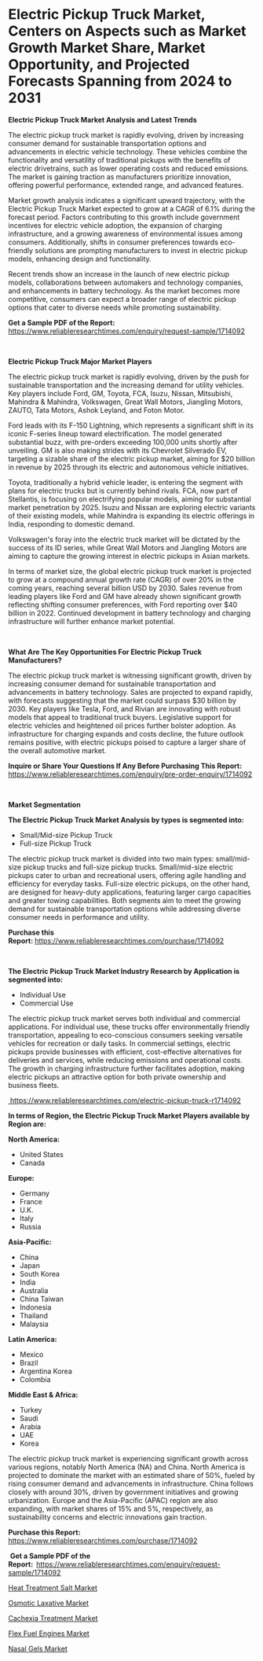 <p><h1>Electric Pickup Truck Market, Centers on Aspects such as Market Growth Market Share, Market Opportunity, and Projected Forecasts Spanning from 2024 to 2031</h1></p><p><strong>Electric Pickup Truck Market Analysis and Latest Trends</strong></p>
<p><p>The electric pickup truck market is rapidly evolving, driven by increasing consumer demand for sustainable transportation options and advancements in electric vehicle technology. These vehicles combine the functionality and versatility of traditional pickups with the benefits of electric drivetrains, such as lower operating costs and reduced emissions. The market is gaining traction as manufacturers prioritize innovation, offering powerful performance, extended range, and advanced features.</p><p>Market growth analysis indicates a significant upward trajectory, with the Electric Pickup Truck Market expected to grow at a CAGR of 6.1% during the forecast period. Factors contributing to this growth include government incentives for electric vehicle adoption, the expansion of charging infrastructure, and a growing awareness of environmental issues among consumers. Additionally, shifts in consumer preferences towards eco-friendly solutions are prompting manufacturers to invest in electric pickup models, enhancing design and functionality.</p><p>Recent trends show an increase in the launch of new electric pickup models, collaborations between automakers and technology companies, and enhancements in battery technology. As the market becomes more competitive, consumers can expect a broader range of electric pickup options that cater to diverse needs while promoting sustainability.</p></p>
<p><strong>Get a Sample PDF of the Report:&nbsp;</strong> <a href="https://www.reliableresearchtimes.com/enquiry/request-sample/1714092?utm_campaign=1629&utm_medium=2&utm_source=Github&utm_content=ia&utm_term=22102024&utm_id=electric-pickup-truck">https://www.reliableresearchtimes.com/enquiry/request-sample/1714092</a></p>
<p>&nbsp;</p>
<p><strong>Electric Pickup Truck Major Market Players</strong></p>
<p><p>The electric pickup truck market is rapidly evolving, driven by the push for sustainable transportation and the increasing demand for utility vehicles. Key players include Ford, GM, Toyota, FCA, Isuzu, Nissan, Mitsubishi, Mahindra & Mahindra, Volkswagen, Great Wall Motors, Jiangling Motors, ZAUTO, Tata Motors, Ashok Leyland, and Foton Motor. </p><p>Ford leads with its F-150 Lightning, which represents a significant shift in its iconic F-series lineup toward electrification. The model generated substantial buzz, with pre-orders exceeding 100,000 units shortly after unveiling. GM is also making strides with its Chevrolet Silverado EV, targeting a sizable share of the electric pickup market, aiming for $20 billion in revenue by 2025 through its electric and autonomous vehicle initiatives.</p><p>Toyota, traditionally a hybrid vehicle leader, is entering the segment with plans for electric trucks but is currently behind rivals. FCA, now part of Stellantis, is focusing on electrifying popular models, aiming for substantial market penetration by 2025. Isuzu and Nissan are exploring electric variants of their existing models, while Mahindra is expanding its electric offerings in India, responding to domestic demand.</p><p>Volkswagen's foray into the electric truck market will be dictated by the success of its ID series, while Great Wall Motors and Jiangling Motors are aiming to capture the growing interest in electric pickups in Asian markets.</p><p>In terms of market size, the global electric pickup truck market is projected to grow at a compound annual growth rate (CAGR) of over 20% in the coming years, reaching several billion USD by 2030. Sales revenue from leading players like Ford and GM have already shown significant growth reflecting shifting consumer preferences, with Ford reporting over $40 billion in 2022. Continued development in battery technology and charging infrastructure will further enhance market potential.</p></p>
<p>&nbsp;</p>
<p><strong>What Are The Key Opportunities For Electric Pickup Truck Manufacturers?</strong></p>
<p><p>The electric pickup truck market is witnessing significant growth, driven by increasing consumer demand for sustainable transportation and advancements in battery technology. Sales are projected to expand rapidly, with forecasts suggesting that the market could surpass $30 billion by 2030. Key players like Tesla, Ford, and Rivian are innovating with robust models that appeal to traditional truck buyers. Legislative support for electric vehicles and heightened oil prices further bolster adoption. As infrastructure for charging expands and costs decline, the future outlook remains positive, with electric pickups poised to capture a larger share of the overall automotive market.</p></p>
<p><strong>Inquire or Share Your Questions If Any Before Purchasing This Report:</strong> <a href="https://www.reliableresearchtimes.com/enquiry/pre-order-enquiry/1714092?utm_campaign=1629&utm_medium=2&utm_source=Github&utm_content=ia&utm_term=22102024&utm_id=electric-pickup-truck">https://www.reliableresearchtimes.com/enquiry/pre-order-enquiry/1714092</a></p>
<p>&nbsp;</p>
<p><strong>Market Segmentation</strong></p>
<p><strong>The Electric Pickup Truck Market Analysis by types is segmented into:</strong></p>
<p><ul><li>Small/Mid-size Pickup Truck</li><li>Full-size Pickup Truck</li></ul></p>
<p><p>The electric pickup truck market is divided into two main types: small/mid-size pickup trucks and full-size pickup trucks. Small/mid-size electric pickups cater to urban and recreational users, offering agile handling and efficiency for everyday tasks. Full-size electric pickups, on the other hand, are designed for heavy-duty applications, featuring larger cargo capacities and greater towing capabilities. Both segments aim to meet the growing demand for sustainable transportation options while addressing diverse consumer needs in performance and utility.</p></p>
<p><strong>Purchase this Report:&nbsp;</strong><a href="https://www.reliableresearchtimes.com/purchase/1714092?utm_campaign=1629&utm_medium=2&utm_source=Github&utm_content=ia&utm_term=22102024&utm_id=electric-pickup-truck">https://www.reliableresearchtimes.com/purchase/1714092</a></p>
<p>&nbsp;</p>
<p><strong>The Electric Pickup Truck Market Industry Research by Application is segmented into:</strong></p>
<p><ul><li>Individual Use</li><li>Commercial Use</li></ul></p>
<p><p>The electric pickup truck market serves both individual and commercial applications. For individual use, these trucks offer environmentally friendly transportation, appealing to eco-conscious consumers seeking versatile vehicles for recreation or daily tasks. In commercial settings, electric pickups provide businesses with efficient, cost-effective alternatives for deliveries and services, while reducing emissions and operational costs. The growth in charging infrastructure further facilitates adoption, making electric pickups an attractive option for both private ownership and business fleets.</p></p>
<p><a href="https://www.reliableresearchtimes.com/electric-pickup-truck-r1714092?utm_campaign=1629&utm_medium=2&utm_source=Github&utm_content=ia&utm_term=22102024&utm_id=electric-pickup-truck">&nbsp;https://www.reliableresearchtimes.com/electric-pickup-truck-r1714092</a></p>
<p><strong>In terms of Region, the Electric Pickup Truck Market Players available by Region are:</strong></p>
<p>
    <p> <strong> North America: </strong>
        <ul>
            <li>United States</li>
            <li>Canada</li>
        </ul>
        </p> 
    <p> <strong> Europe: </strong>
        <ul>
            <li>Germany</li>
            <li>France</li>
            <li>U.K.</li>
            <li>Italy</li>
            <li>Russia</li>
        </ul>
        </p> 
    <p> <strong> Asia-Pacific: </strong>
        <ul>
            <li>China</li>
            <li>Japan</li>
            <li>South Korea</li>
            <li>India</li>
            <li>Australia</li>
            <li>China Taiwan</li>
            <li>Indonesia</li>
            <li>Thailand</li>
            <li>Malaysia</li>
        </ul>
        </p> 
    <p> <strong> Latin America: </strong>
        <ul>
            <li>Mexico</li>
            <li>Brazil</li>
            <li>Argentina Korea</li>
            <li>Colombia</li>
        </ul>
        </p> 
    <p> <strong> Middle East & Africa: </strong>
        <ul>
            <li>Turkey</li>
            <li>Saudi</li>
            <li>Arabia</li>
            <li>UAE</li>
            <li>Korea</li>
        </ul>
    </p>
    </p>
<p><p>The electric pickup truck market is experiencing significant growth across various regions, notably North America (NA) and China. North America is projected to dominate the market with an estimated share of 50%, fueled by rising consumer demand and advancements in infrastructure. China follows closely with around 30%, driven by government initiatives and growing urbanization. Europe and the Asia-Pacific (APAC) region are also expanding, with market shares of 15% and 5%, respectively, as sustainability concerns and electric innovations gain traction.</p></p>
<p><strong>Purchase this Report: </strong><a href="https://www.reliableresearchtimes.com/purchase/1714092?utm_campaign=1629&utm_medium=2&utm_source=Github&utm_content=ia&utm_term=22102024&utm_id=electric-pickup-truck">https://www.reliableresearchtimes.com/purchase/1714092</a></p>
<p>&nbsp;<strong>Get a Sample PDF of the Report:&nbsp;&nbsp;</strong><a href="https://www.reliableresearchtimes.com/enquiry/request-sample/1714092?utm_campaign=1629&utm_medium=2&utm_source=Github&utm_content=ia&utm_term=22102024&utm_id=electric-pickup-truck">https://www.reliableresearchtimes.com/enquiry/request-sample/1714092</a></p>
<p><strong></strong></p>
<p><p><a href="https://www.linkedin.com/pulse/heat-treatment-salt-market-trends-growth-outlook-2024-jxyqc?utm_campaign=1629&utm_medium=2&utm_source=Github&utm_content=ia&utm_term=22102024&utm_id=electric-pickup-truck">Heat Treatment Salt Market</a></p><p><a href="https://www.linkedin.com/pulse/osmotic-laxative-market-outlook-share-analysis-growth-trends-3sjxc?utm_campaign=1629&utm_medium=2&utm_source=Github&utm_content=ia&utm_term=22102024&utm_id=electric-pickup-truck">Osmotic Laxative Market</a></p><p><a href="https://www.linkedin.com/pulse/cachexia-treatment-market-shifts-strategic-analysis-2hwqc?utm_campaign=1629&utm_medium=2&utm_source=Github&utm_content=ia&utm_term=22102024&utm_id=electric-pickup-truck">Cachexia Treatment Market</a></p><p><a href="https://github.com/MatthewHernandez403/Market-Research-Report-List-1/blob/main/flex-fuel-engines-market.md?utm_campaign=1629&utm_medium=2&utm_source=Github&utm_content=ia&utm_term=22102024&utm_id=electric-pickup-truck">Flex Fuel Engines Market</a></p><p><a href="https://www.linkedin.com/pulse/disruption-innovation-nasal-gels-industry-market-analysis-future-7yzqc?utm_campaign=1629&utm_medium=2&utm_source=Github&utm_content=ia&utm_term=22102024&utm_id=electric-pickup-truck">Nasal Gels Market</a></p></p>